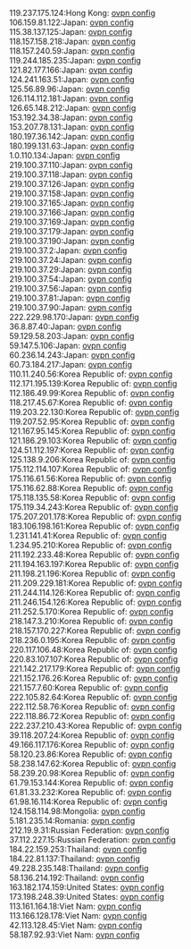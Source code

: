119.237.175.124:Hong Kong: [ovpn config](vpn/119_237_175_124.ovpn)  
106.159.81.122:Japan: [ovpn config](vpn/106_159_81_122.ovpn)  
115.38.137.125:Japan: [ovpn config](vpn/115_38_137_125.ovpn)  
118.157.158.218:Japan: [ovpn config](vpn/118_157_158_218.ovpn)  
118.157.240.59:Japan: [ovpn config](vpn/118_157_240_59.ovpn)  
119.244.185.235:Japan: [ovpn config](vpn/119_244_185_235.ovpn)  
121.82.177.166:Japan: [ovpn config](vpn/121_82_177_166.ovpn)  
124.241.163.51:Japan: [ovpn config](vpn/124_241_163_51.ovpn)  
125.56.89.96:Japan: [ovpn config](vpn/125_56_89_96.ovpn)  
126.114.112.181:Japan: [ovpn config](vpn/126_114_112_181.ovpn)  
126.65.148.212:Japan: [ovpn config](vpn/126_65_148_212.ovpn)  
153.192.34.38:Japan: [ovpn config](vpn/153_192_34_38.ovpn)  
153.207.78.131:Japan: [ovpn config](vpn/153_207_78_131.ovpn)  
180.197.36.142:Japan: [ovpn config](vpn/180_197_36_142.ovpn)  
180.199.131.63:Japan: [ovpn config](vpn/180_199_131_63.ovpn)  
1.0.110.134:Japan: [ovpn config](vpn/1_0_110_134.ovpn)  
219.100.37.110:Japan: [ovpn config](vpn/219_100_37_110.ovpn)  
219.100.37.118:Japan: [ovpn config](vpn/219_100_37_118.ovpn)  
219.100.37.126:Japan: [ovpn config](vpn/219_100_37_126.ovpn)  
219.100.37.158:Japan: [ovpn config](vpn/219_100_37_158.ovpn)  
219.100.37.165:Japan: [ovpn config](vpn/219_100_37_165.ovpn)  
219.100.37.166:Japan: [ovpn config](vpn/219_100_37_166.ovpn)  
219.100.37.169:Japan: [ovpn config](vpn/219_100_37_169.ovpn)  
219.100.37.179:Japan: [ovpn config](vpn/219_100_37_179.ovpn)  
219.100.37.190:Japan: [ovpn config](vpn/219_100_37_190.ovpn)  
219.100.37.2:Japan: [ovpn config](vpn/219_100_37_2.ovpn)  
219.100.37.24:Japan: [ovpn config](vpn/219_100_37_24.ovpn)  
219.100.37.29:Japan: [ovpn config](vpn/219_100_37_29.ovpn)  
219.100.37.54:Japan: [ovpn config](vpn/219_100_37_54.ovpn)  
219.100.37.56:Japan: [ovpn config](vpn/219_100_37_56.ovpn)  
219.100.37.81:Japan: [ovpn config](vpn/219_100_37_81.ovpn)  
219.100.37.90:Japan: [ovpn config](vpn/219_100_37_90.ovpn)  
222.229.98.170:Japan: [ovpn config](vpn/222_229_98_170.ovpn)  
36.8.87.40:Japan: [ovpn config](vpn/36_8_87_40.ovpn)  
59.129.58.203:Japan: [ovpn config](vpn/59_129_58_203.ovpn)  
59.147.5.106:Japan: [ovpn config](vpn/59_147_5_106.ovpn)  
60.236.14.243:Japan: [ovpn config](vpn/60_236_14_243.ovpn)  
60.73.184.217:Japan: [ovpn config](vpn/60_73_184_217.ovpn)  
110.11.240.56:Korea Republic of: [ovpn config](vpn/110_11_240_56.ovpn)  
112.171.195.139:Korea Republic of: [ovpn config](vpn/112_171_195_139.ovpn)  
112.186.49.99:Korea Republic of: [ovpn config](vpn/112_186_49_99.ovpn)  
118.217.45.67:Korea Republic of: [ovpn config](vpn/118_217_45_67.ovpn)  
119.203.22.130:Korea Republic of: [ovpn config](vpn/119_203_22_130.ovpn)  
119.207.52.95:Korea Republic of: [ovpn config](vpn/119_207_52_95.ovpn)  
121.167.95.145:Korea Republic of: [ovpn config](vpn/121_167_95_145.ovpn)  
121.186.29.103:Korea Republic of: [ovpn config](vpn/121_186_29_103.ovpn)  
124.51.112.197:Korea Republic of: [ovpn config](vpn/124_51_112_197.ovpn)  
125.138.9.206:Korea Republic of: [ovpn config](vpn/125_138_9_206.ovpn)  
175.112.114.107:Korea Republic of: [ovpn config](vpn/175_112_114_107.ovpn)  
175.116.61.56:Korea Republic of: [ovpn config](vpn/175_116_61_56.ovpn)  
175.116.62.88:Korea Republic of: [ovpn config](vpn/175_116_62_88.ovpn)  
175.118.135.58:Korea Republic of: [ovpn config](vpn/175_118_135_58.ovpn)  
175.119.34.243:Korea Republic of: [ovpn config](vpn/175_119_34_243.ovpn)  
175.207.201.178:Korea Republic of: [ovpn config](vpn/175_207_201_178.ovpn)  
183.106.198.161:Korea Republic of: [ovpn config](vpn/183_106_198_161.ovpn)  
1.231.141.41:Korea Republic of: [ovpn config](vpn/1_231_141_41.ovpn)  
1.234.95.210:Korea Republic of: [ovpn config](vpn/1_234_95_210.ovpn)  
211.192.233.48:Korea Republic of: [ovpn config](vpn/211_192_233_48.ovpn)  
211.194.163.197:Korea Republic of: [ovpn config](vpn/211_194_163_197.ovpn)  
211.198.21.196:Korea Republic of: [ovpn config](vpn/211_198_21_196.ovpn)  
211.209.229.181:Korea Republic of: [ovpn config](vpn/211_209_229_181.ovpn)  
211.244.114.126:Korea Republic of: [ovpn config](vpn/211_244_114_126.ovpn)  
211.246.154.126:Korea Republic of: [ovpn config](vpn/211_246_154_126.ovpn)  
211.252.5.170:Korea Republic of: [ovpn config](vpn/211_252_5_170.ovpn)  
218.147.3.210:Korea Republic of: [ovpn config](vpn/218_147_3_210.ovpn)  
218.157.170.227:Korea Republic of: [ovpn config](vpn/218_157_170_227.ovpn)  
218.236.0.195:Korea Republic of: [ovpn config](vpn/218_236_0_195.ovpn)  
220.117.106.48:Korea Republic of: [ovpn config](vpn/220_117_106_48.ovpn)  
220.83.107.107:Korea Republic of: [ovpn config](vpn/220_83_107_107.ovpn)  
221.142.217.179:Korea Republic of: [ovpn config](vpn/221_142_217_179.ovpn)  
221.152.176.26:Korea Republic of: [ovpn config](vpn/221_152_176_26.ovpn)  
221.157.7.60:Korea Republic of: [ovpn config](vpn/221_157_7_60.ovpn)  
222.105.82.64:Korea Republic of: [ovpn config](vpn/222_105_82_64.ovpn)  
222.112.58.76:Korea Republic of: [ovpn config](vpn/222_112_58_76.ovpn)  
222.118.86.72:Korea Republic of: [ovpn config](vpn/222_118_86_72.ovpn)  
222.237.210.43:Korea Republic of: [ovpn config](vpn/222_237_210_43.ovpn)  
39.118.207.24:Korea Republic of: [ovpn config](vpn/39_118_207_24.ovpn)  
49.166.117.176:Korea Republic of: [ovpn config](vpn/49_166_117_176.ovpn)  
58.120.23.86:Korea Republic of: [ovpn config](vpn/58_120_23_86.ovpn)  
58.238.147.62:Korea Republic of: [ovpn config](vpn/58_238_147_62.ovpn)  
58.239.20.98:Korea Republic of: [ovpn config](vpn/58_239_20_98.ovpn)  
61.79.153.144:Korea Republic of: [ovpn config](vpn/61_79_153_144.ovpn)  
61.81.33.232:Korea Republic of: [ovpn config](vpn/61_81_33_232.ovpn)  
61.98.16.114:Korea Republic of: [ovpn config](vpn/61_98_16_114.ovpn)  
124.158.114.98:Mongolia: [ovpn config](vpn/124_158_114_98.ovpn)  
5.181.235.14:Romania: [ovpn config](vpn/5_181_235_14.ovpn)  
212.19.9.31:Russian Federation: [ovpn config](vpn/212_19_9_31.ovpn)  
37.112.227.15:Russian Federation: [ovpn config](vpn/37_112_227_15.ovpn)  
184.22.159.253:Thailand: [ovpn config](vpn/184_22_159_253.ovpn)  
184.22.81.137:Thailand: [ovpn config](vpn/184_22_81_137.ovpn)  
49.228.235.148:Thailand: [ovpn config](vpn/49_228_235_148.ovpn)  
58.136.214.192:Thailand: [ovpn config](vpn/58_136_214_192.ovpn)  
163.182.174.159:United States: [ovpn config](vpn/163_182_174_159.ovpn)  
173.198.248.39:United States: [ovpn config](vpn/173_198_248_39.ovpn)  
113.161.164.18:Viet Nam: [ovpn config](vpn/113_161_164_18.ovpn)  
113.166.128.178:Viet Nam: [ovpn config](vpn/113_166_128_178.ovpn)  
42.113.128.45:Viet Nam: [ovpn config](vpn/42_113_128_45.ovpn)  
58.187.92.93:Viet Nam: [ovpn config](vpn/58_187_92_93.ovpn)  
